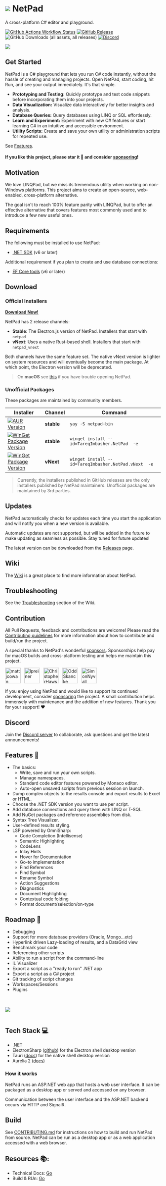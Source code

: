 # <div style="display: flex; align-items: center; gap: 7px"><img src="https://github.com/tareqimbasher/netpad/blob/main/src/Apps/NetPad.Apps.App/wwwroot/logo/circle/32x32.png?raw=true" /> NetPad</div>

A cross-platform C# editor and playground.

[![GitHub Actions Workflow Status](https://img.shields.io/github/actions/workflow/status/tareqimbasher/NetPad/build.yml)](https://github.com/tareqimbasher/NetPad/actions)
[![GitHub Release](https://img.shields.io/github/v/release/tareqimbasher/NetPad?color=%23097bbb)](https://github.com/tareqimbasher/NetPad/releases/tag/v0.9.1)
![GitHub Downloads (all assets, all releases)](https://img.shields.io/github/downloads/tareqimbasher/NetPad/total)
[![Discord](https://img.shields.io/discord/1121067424146522162?label=discord&color=%235864F2)](https://discord.gg/FrgzNBYQFW)

![](https://github.com/tareqimbasher/netpad/blob/main/docs/images/preview.png?raw=true)

## Get Started

NetPad is a C# playground that lets you run C# code instantly, without the hassle of creating and
managing projects. Open NetPad, start coding, hit Run, and see your output immediately. It's that
simple.

- **Prototyping and Testing:** Quickly prototype and test code snippets before incorporating them
  into your projects.
- **Data Visualization:** Visualize data interactively for better insights and analysis.
- **Database Queries:** Query databases using LINQ or SQL effortlessly.
- **Learn and Experiment:** Experiment with new C# features or start learning C# in an intuitive and
  accessible environment.
- **Utility Scripts:** Create and save your own utility or administration scripts for repeated use.

See [Features](https://github.com/tareqimbasher/NetPad?tab=readme-ov-file#features-rocket).

#### If you like this project, please star it :star2: and consider [sponsoring](https://github.com/sponsors/tareqimbasher)!

## Motivation

We love LINQPad, but we miss its tremendous utility when working on non-Windows platforms.
This project aims to create an open-source, web-enabled, cross-platform alternative.

The goal isn't to reach 100% feature parity with LINQPad, but to offer an effective alternative that
covers features most commonly used and to introduce a few new useful ones.

## Requirements

The following must be installed to use NetPad:

* [.NET SDK](https://dotnet.microsoft.com/en-us/download) (v6 or later)

Additional requirement if you plan to create and use database connections:

* [EF Core tools](https://learn.microsoft.com/en-us/ef/core/cli/dotnet) (v6 or later)

## Download

### Official Installers

**[Download Now!](https://github.com/tareqimbasher/NetPad/releases)**

NetPad has 2 release channels:

- **Stable**: The Electron.js version of NetPad. Installers that start with `netpad`
- **vNext**: Uses a native Rust-based shell. Installers that start with `netpad_vnext`

Both channels have the same feature set. The native vNext version is lighter on system resources and
will eventually
become the main package. At which point, the Electron version will be deprecated.

> On **macOS**
> see [this](https://github.com/tareqimbasher/NetPad/wiki/Troubleshooting#netpad-is-damaged-and-cant-be-opened-you-should-move-it-to-the-trash)
> if you have trouble opening NetPad.

### Unofficial Packages

These packages are maintained by community members.

| Installer                                                                                                                                                     | Channel    | Command                                              |
|---------------------------------------------------------------------------------------------------------------------------------------------------------------|------------|------------------------------------------------------|
| [![AUR Version](https://img.shields.io/aur/version/netpad-bin)](https://aur.archlinux.org/packages/netpad-bin)                                                | **stable** | `yay -S netpad-bin`                                  |
| [![WinGet Package Version](https://img.shields.io/winget/v/TareqImbasher.NetPad?color=%23097bbb)](https://winstall.app/apps/TareqImbasher.NetPad)             | **stable** | `winget install --id=TareqImbasher.NetPad  -e`       |
| [![WinGet Package Version](https://img.shields.io/winget/v/TareqImbasher.NetPad.vNext?color=%23097bbb)](https://winstall.app/apps/TareqImbasher.NetPad.vNext) | **vNext**  | `winget install --id=TareqImbasher.NetPad.vNext  -e` |

> Currently, the installers published in GitHub releases are the only installers published by NetPad
> maintainers.
> Unofficial packages are maintained by 3rd parties.

## Updates

NetPad automatically checks for updates each time you start the application and will notify
you when a new version is available.

Automatic updates are not supported, but will be added in the future to make updating
as seamless as possible. Stay tuned for future updates!

The latest version can be downloaded from
the [Releases](https://github.com/tareqimbasher/NetPad/releases) page.

## Wiki

The [Wiki](https://github.com/tareqimbasher/NetPad/wiki) is a great place to find more information
about NetPad.

## Troubleshooting

See the [Troubleshooting](https://github.com/tareqimbasher/NetPad/wiki/Troubleshooting) section of
the Wiki.

## Contribution

All Pull Requests, feedback and contributions are welcome! Please read
the [Contributing guidelines](./CONTRIBUTING.md) for more information about how to contribute and
build/run the project.

A special thanks to NetPad's wonderful <a href="https://github.com/sponsors/tareqimbasher">
sponsors</a>. Sponsorships help pay for macOS builds and cross-platform testing and helps me
maintain this project.

<a href="https://github.com/mattjcowan"><img src="https://github.com/mattjcowan.png" width="50px" alt="mattjcowan" /></a>
&nbsp;&nbsp;<a href="https://github.com/lpreiner"><img src="https://github.com/lpreiner.png" width="50px" alt="lpreiner" /></a>
&nbsp;&nbsp;<a href="https://github.com/ChristopherHaws"><img src="https://github.com/ChristopherHaws.png" width="50px" alt="ChristopherHaws" /></a>
&nbsp;&nbsp;<a href="https://github.com/OddSkancke"><img src="https://github.com/OddSkancke.png" width="50px" alt="OddSkancke" /></a>
&nbsp;&nbsp;<a href="https://github.com/SimonNyvall"><img src="https://github.com/SimonNyvall.png" width="50px" alt="SimonNyvall" /></a>
&nbsp;&nbsp;

If you enjoy using NetPad and would like to support its continued development,
consider [sponsoring](https://github.com/sponsors/tareqimbasher) the project. A small contribution
helps immensely with maintenance and the addition of new features.
Thank you for your support! :heart:

## Discord

Join the [Discord server](https://discord.gg/FrgzNBYQFW) to collaborate, ask questions and get the
latest announcements!

## Features :rocket:

* The basics:
    * Write, save and run your own scripts.
    * Manage namespaces.
    * Standard code editor features powered by Monaco editor.
    * Auto-open unsaved scripts from previous session on launch.
* Dump complex objects to the results console and export results to Excel or HTML.
* Choose the .NET SDK version you want to use per script.
* Add database connections and query them with LINQ or T-SQL.
* Add NuGet packages and reference assemblies from disk.
* Syntax Tree Visualizer.
* User-defined results styling.
* LSP powered by OmniSharp:
    * Code Completion (Intellisense)
    * Semantic Highlighting
    * CodeLens
    * Inlay Hints
    * Hover for Documentation
    * Go-to implementation
    * Find References
    * Find Symbol
    * Rename Symbol
    * Action Suggestions
    * Diagnostics
    * Document Highlighting
    * Contextual code folding
    * Format document/selection/on-type

## Roadmap :construction:

* Debugging
* Support for more database providers (Oracle, Mongo...etc)
* Hyperlink driven Lazy-loading of results, and a DataGrid view
* Benchmark your code
* Referencing other scripts
* Ability to run a script from the command-line
* IL Visualizer
* Export a script as a "ready to run" .NET app
* Export a script as a C# project
* Git tracking of script changes
* Workspaces/Sessions
* Plugins

<br/>
<br/>
<img src="https://api.star-history.com/svg?repos=tareqimbasher/NetPad&type=Date" />
<br/>
<br/>

## Tech Stack :computer:

* .NET
* ElectronSharp ([github](https://github.com/theolivenbaum/electron-sharp)) for the Electron shell
  desktop version
* Tauri ([docs](https://tauri.app/)) for the native shell desktop version
* Aurelia 2 ([docs](https://docs.aurelia.io/))

### How it works

NetPad runs an ASP.NET web app that hosts a web user interface. It can be
packaged as a desktop app or served and accessed on any browser.

Communication between the user interface and the ASP.NET backend occurs via HTTP
and SignalR.

## Build

See [CONTRIBUTING.md](./CONTRIBUTING.md) for instructions on how to build and run NetPad from
source. NetPad can be run as a desktop app or as a web application accessed with a web browser.

## Resources :books::

* Technical Docs: [Go](https://tareqimbasher.github.io/NetPad)
* Build & RUn: [Go](./CONTRIBUTING.md)
